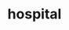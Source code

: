 ---
layout: travel&places
title: hospital
emoji: hospital
permalink: 🏥.html
image: assets/img/3moji/hospital.png
---